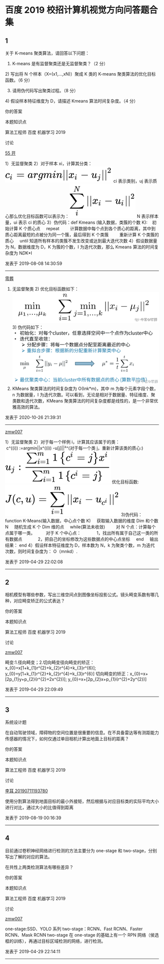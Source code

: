 # 百度 2019 校招计算机视觉方向问答题合集

## 1

关于 K-means 聚类算法，请回答以下问题：

1) K-means 是有监督聚类还是无监督聚类？（2 分）

2) 写出将 N 个样本（X=(x1,…,xN)）聚成 K 类的 K-means 聚类算法的优化目标函数。（6 分）

3) 请用伪代码写出聚类过程。（8 分）

4) 假设样本特征维度为 D，请描述 Kmeans 算法时间复杂度。（4 分）

你的答案

本题知识点

算法工程师 百度 机器学习 2019

讨论

[55 开](https://www.nowcoder.com/profile/93418567)

1）无监督聚类 2）对于样本 xi，计算其分类：![](img/96b9823c0e2267e1fd8e557cfeec9989.svg)
ci 表示类别，uj 表示质心那么优化目标函数可以表示为：![](img/fd4319f17e5cb2e72954d27a2bbf2ae1.svg)
N 表示样本量，ui 表示 ci 的质心 3）伪代码：def Kmeans (输入数据，类簇的个数 K):    初始计算 K 个质心点
    repeat
        计算数据中每个点到各个质心的距离，其中到质心距离最短的点被分为同一个簇，最后得到 K 个类簇
        重新计算 K 个类簇的质心
    until 知道所有样本的类簇不发生改变或达到最大迭代次数
4）假设数据量为 N，数据维度为 D，K 为簇的个数，I 为迭代次数，那么 Kmeans 算法的时间复杂度为 N*D*K*I

发表于 2019-08-08 14:30:59

* * *

[零葬](https://www.nowcoder.com/profile/75718849)

1) 无监督聚类 2) 优化目标函数如下：![](img/9dccac1d15d069a51ca43127d771f46c.png) 3) 伪代码如下：![](img/8d83aa3e03d8846664851dfd61df0699.png)
4) KMeans 聚类算法的时间复杂度为 O(I*n*k*m)，其中 m 为每个元素字段个数，n 为数据量，I 为迭代次数。可以看到，无论是相对于数据量、特征维度、聚类数和迭代次数，KMeans 聚类算法的时间复杂度都是线性的，是一个非常优雅高效的算法。

发表于 2020-10-26 21:39:31

* * *

[zmw007](https://www.nowcoder.com/profile/217750585)

1）无监督聚类 2）对于每一个样例 i，计算其应该属于的类：   c^((i)) :=argmin||x^((i)) -u[j]||²^(对于每一个类 j，重新计算该类的质心:)![](img/45e28edfdfa3311fac883b5de89cd97a.svg)
优化目标函数:![](img/d824c5a0a4cdf193dfd47414b9003cf7.svg)
3)伪代码：function K-Means(输入数据，中心点个数 K)
    获取输入数据的维度 Dim 和个数 N
    随机生成 K 个 Dim 维的点
    while(算法未收敛)
        对 N 个点：计算每个点属于哪一类。
        对于 K 个中心点：
            1，找出所有属于自己这一类的所有数据点
            2，把自己的坐标修改为这些数据点的中心点坐标
    end
    输出结果：
end
4）假设样本特征维度为 D，样本数为 N，k 为聚类个数，m 为迭代次数，则时间复杂度为： O（mnkd）.

发表于 2019-04-29 22:02:08

* * *

## 2

相机模型有哪些参数，写出三维空间点到图像坐标投影公式。镜头畸变系数有哪几种，对应畸变矫正的公式表达？

你的答案

本题知识点

算法工程师 百度 机器学习 2019

讨论

[zmw007](https://www.nowcoder.com/profile/217750585)

畸变:1.径向畸变；2.切向畸变径向畸变的矫正：x_{0}=x[1+k_{1}r^{2}+k_{2}r^{4}+k_{3}r^{6}];
y_{0}=y[1+k_{1}r^{2}+k_{2}r^{4}+k_{3}r^{6}] 切向畸变的矫正：x_{0}=x+[2p_{1}y+p_{2}(r^{2}+2x^{2})];
y_{0}=x+[2p_{2}x+p_{1}(r^{2}+2y^{2})] 

发表于 2019-04-29 22:09:49

* * *

## 3

系统设计题

在自动驾驶领域，障碍物的空间位置是很重要的信息。在不具备雷达等有测距能力传感器的情况下，如何仅通过单目相机计算出地面上目标的距离？

你的答案

本题知识点

算法工程师 百度 机器学习 2019

讨论

[李耳 20190711193780](https://www.nowcoder.com/profile/524561884)

使用分割算法得到地面目标的最小外接矩，然后根据与对应目标类的实际平均大小进行对比，通过大小的比值得到距离

发表于 2019-08-19 00:16:39

* * *

## 4

目前通过卷积神经网络进行检测的方法主要分为 one-stage 和 two-stage，分别写出了解的对应的算法。

在共性上两类检测算法有哪些差异？

你的答案

本题知识点

算法工程师 百度 机器学习 2019

讨论

[zmw007](https://www.nowcoder.com/profile/217750585)

one-stage:SSD、YOLO 系列 two-stage：RCNN、Fast RCNN、Faster RCNN、Mask RCNN two-stage 在 one-stage 的基础上有一个 RPN 网络（侯选框的训练），再通过目标区域检测的网络，进行检测。 

发表于 2019-04-29 22:14:11

* * *